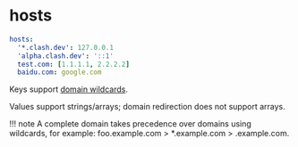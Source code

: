 # hosts

```{.yaml linenums="1"}
hosts:
  '*.clash.dev': 127.0.0.1
  'alpha.clash.dev': '::1'
  test.com: [1.1.1.1, 2.2.2.2]
  baidu.com: google.com
```

Keys support [domain wildcards](../../handbook/syntax.md#domain-wildcards).

Values support strings/arrays; domain redirection does not support arrays.

!!! note
    A complete domain takes precedence over domains using wildcards, for example: foo.example.com > *.example.com > .example.com.